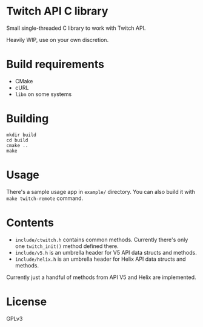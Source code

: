 # Twitch API C library

Small single-threaded C library to work with Twitch API.

Heavily WIP, use on your own discretion.

# Build requirements

- CMake
- cURL
- `libm` on some systems

# Building

```
mkdir build
cd build
cmake ..
make
```

# Usage

There's a sample usage app in `example/` directory. You can also build it with `make twitch-remote` command.

# Contents

- `include/ctwitch.h` contains common methods. Currently there's only one `twitch_init()` method defined there.
- `include/v5.h` is an umbrella header for V5 API data structs and methods.
- `include/helix.h` is an umbrella header for Helix API data structs and methods.

Currently just a handful of methods from API V5 and Helix are implemented.

# License

GPLv3
